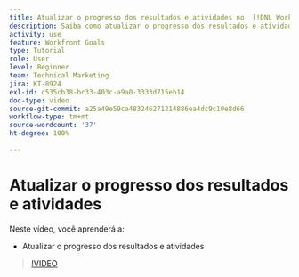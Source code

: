 ```yaml
---
title: Atualizar o progresso dos resultados e atividades no  [!DNL Workfront Goals]
description: Saiba como atualizar o progresso dos resultados e atividades no  [!DNL Workfront Goals].
activity: use
feature: Workfront Goals
type: Tutorial
role: User
level: Beginner
team: Technical Marketing
jira: KT-8924
exl-id: c535cb38-bc33-403c-a9a0-3333d715eb14
doc-type: video
source-git-commit: a25a49e59ca483246271214886ea4dc9c10e8d66
workflow-type: tm+mt
source-wordcount: '37'
ht-degree: 100%

---
```


# Atualizar o progresso dos resultados e atividades

Neste vídeo, você aprenderá a:

* Atualizar o progresso dos resultados e atividades

>[!VIDEO](https://video.tv.adobe.com/v/335196/?quality=12&learn=on)
